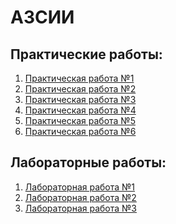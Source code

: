 # АЗСИИ
## Практические работы:

1. [Практическая работа №1](https://github.com/sapperka/AZSII/blob/main/АЗСИИ_ББМО_02_23_Рыбаков_ПР1.ipynb)
2. [Практическая работа №2](https://github.com/sapperka/AZSII/blob/main/АЗСИИ_ББМО_02_23_Рыбаков_ПР2.ipynb)
3. [Практическая работа №3](https://github.com/sapperka/AZSII/blob/main/АЗСИИ_ББМО_02_23_Рыбаков_ПР3.ipynb)
4. [Практическая работа №4](https://github.com/sapperka/AZSII/blob/main/АЗСИИ_ББМО_02_23_Рыбаков_ПР4.ipynb)
5. [Практическая работа №5](https://github.com/sapperka/AZSII/blob/main/АЗСИИ_ББМО_02_23_Рыбаков_ПР5.ipynb)
6. [Практическая работа №6](https://github.com/sapperka/AZSII/blob/main/АЗСИИ_ББМО_02_23_Рыбаков_ПР6.ipynb)

## Лабораторные работы:

1. [Лабораторная работа №1]()
2. [Лабораторная работа №2]()
3. [Лабораторная работа №3]()
